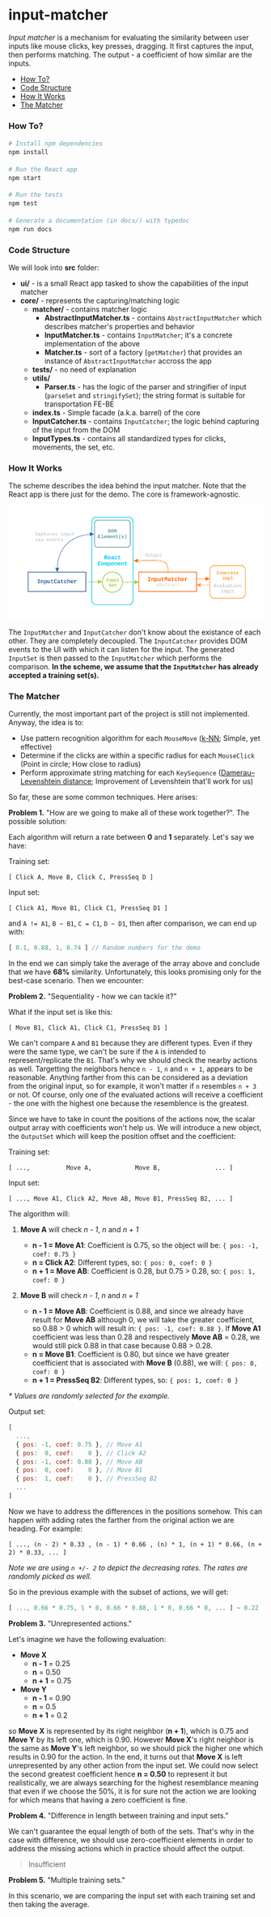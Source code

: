 # input-matcher

_Input matcher_ is a mechanism for evaluating the similarity between user inputs like mouse clicks, key presses, dragging. It first captures the input, then performs matching. The output - a coefficient of how similar are the inputs.

- [How To?](#how-to)
- [Code Structure](#code-structure)
- [How It Works](#how-it-works)
- [The Matcher](#the-matcher)

### How To?

```bash
# Install npm dependencies
npm install

# Run the React app
npm start

# Run the tests
npm test

# Generate a documentation (in docs/) with typedoc
npm run docs
```

### Code Structure

We will look into **src** folder:

- **ui/** - is a small React app tasked to show the capabilities of the input matcher
- **core/** - represents the capturing/matching logic
  - **matcher/** - contains matcher logic
    - **AbstractInputMatcher.ts** - contains `AbstractInputMatcher` which describes matcher's properties and behavior
    - **InputMatcher.ts** - contains `InputMatcher`; it's a concrete implementation of the above
    - **Matcher.ts** - sort of a factory (`getMatcher`) that provides an instance of `AbstractInputMatcher` accross the app
  - **tests/** - no need of explanation
  - **utils/**
    - **Parser.ts** - has the logic of the parser and stringifier of input (`parseSet` and `stringifySet`); the string format is suitable for transportation FE-BE
  - **index.ts** - Simple facade (a.k.a. barrel) of the core
  - **InputCatcher.ts** - contains `InputCatcher`; the logic behind capturing of the input from the DOM
  - **InputTypes.ts** - contains all standardized types for clicks, movements, the set, etc.

### How It Works

The scheme describes the idea behind the input matcher. Note that the React app is there just for the demo. The core is framework-agnostic.

![scheme](./misc/scheme.png)

The `InputMatcher` and `InputCatcher` don't know about the existance of each other. They are completely decoupled. The `InputCatcher` provides DOM events to the UI with which it can listen for the input. The generated `InputSet` is then passed to the `InputMatcher` which performs the comparison. **In the scheme, we assume that the `InputMatcher` has already accepted a training set(s).**

### The Matcher

Currently, the most important part of the project is still not implemented. Anyway, the idea is to:

- Use pattern recognition algorithm for each `MouseMove` ([k-NN](https://en.wikipedia.org/wiki/K-nearest_neighbors_algorithm); Simple, yet effective)
- Determine if the clicks are within a specific radius for each `MouseClick` (Point in circle; How close to radius)
- Perform approximate string matching for each `KeySequence` ([Damerau–Levenshtein distance](https://en.wikipedia.org/wiki/Damerau%E2%80%93Levenshtein_distance); Improvement of Levenshtein that'll work for us)

So far, these are some common techniques. Here arises:

**Problem 1.** "How are we going to make all of these work together?". The possible solution:

Each algorithm will return a rate between **0** and **1** separately. Let's say we have:

Training set:

```
[ Click A, Move B, Click C, PressSeq D ]
```

Input set:

```
[ Click A1, Move B1, Click C1, PressSeq D1 ]
```

and `A != A1`, `B ~ B1`, `C = C1`, `D ~ D1`, then after comparison, we can end up with:

```javascript
[ 0.1, 0.88, 1, 0.74 ] // Random numbers for the demo
```

In the end we can simply take the average of the array above and conclude that we have **68%** similarity. Unfortunately, this looks promising only for the best-case scenario. Then we encounter:

**Problem 2.** "Sequentiality - how we can tackle it?"

What if the input set is like this:

```
[ Move B1, Click A1, Click C1, PressSeq D1 ]
```

We can't compare `A` and `B1` because they are different types. Even if they were the same type, we can't be sure if the `A` is intended to represent/replicate the `B1`. That's why we should check the nearby actions as well. Targetting the neighbors hence `n - 1`, `n` and `n + 1`, appears to be reasonable. Anything farther from this can be considered as a deviation from the original input, so for example, it won't matter if `n` resembles `n + 3` or not. Of course, only one of the evaluated actions will receive a coefficient - the one with the highest one because the resemblence is the greatest.

Since we have to take in count the positions of the actions now, the scalar output array with coefficients won't help us. We will introduce a new object, the `OutputSet` which will keep the position offset and the coefficient:

Training set:

```
[ ...,          Move A,            Move B,               ... ]
```

Input set:

```
[ ..., Move A1, Click A2, Move AB, Move B1, PressSeq B2, ... ]
```

The algorithm will:

1. **Move A** will check _n - 1_, _n_ and _n + 1_
    - **n - 1 = Move A1**: Coefficient is 0.75, so the object will be: `{ pos: -1, coef: 0.75 }`
    - **n = Click A2**: Different types, so: `{ pos: 0, coef: 0 }`
    - **n + 1 = Move AB**: Coefficient is 0.28, but 0.75 > 0.28, so: `{ pos: 1, coef: 0 }`

2. **Move B** will check _n - 1_, _n_ and _n + 1_
    - **n - 1 = Move AB**: Coefficient is 0.88, and since we already have result for **Move AB** although 0, we will take the greater coefficient, so 0.88 > 0 which will result in: `{ pos: -1, coef: 0.88 }`. If **Move A1** coefficient was less than 0.28 and respectively **Move AB** = 0.28, we would still pick 0.88 in that case because 0.88 > 0.28.
    - **n = Move B1**: Coefficient is 0.80, but since we have greater coefficient that is associated with **Move B** (0.88), we will: `{ pos: 0, coef: 0 }`
    - **n + 1 = PressSeq B2**: Different types, so: `{ pos: 1, coef: 0 }`

_* Values are randomly selected for the example._

Output set:

```javascript
[
  ...,
  { pos: -1, coef: 0.75 }, // Move A1
  { pos:  0, coef:    0 }, // Click A2
  { pos: -1, coef: 0.88 }, // Move AB
  { pos:  0, coef:    0 }, // Move B1
  { pos:  1, coef:    0 }, // PressSeq B2
  ...
]
```

Now we have to address the differences in the positions somehow. This can happen with adding rates the farther from the original action we are heading. For example:

```
[ ..., (n - 2) * 0.33 , (n - 1) * 0.66 , (n) * 1, (n + 1) * 0.66, (n + 2) * 0.33, ... ]
```

_Note we are using `n +/- 2` to depict the decreasing rates. The rates are randomly picked as well._

So in the previous example with the subset of actions, we will get:

```javascript
[ ..., 0.66 * 0.75, 1 * 0, 0.66 * 0.88, 1 * 0, 0.66 * 0, ... ] ~ 0.22
```

**Problem 3.** "Unrepresented actions."

Let's imagine we have the following evaluation:

- **Move X**
  - **n - 1** = 0.25
  - **n** = 0.50
  - **n + 1** = 0.75
- **Move Y**
  - **n - 1** = 0.90
  - **n** = 0.5
  - **n + 1** = 0.2

so **Move X** is represented by its right neighbor (**n + 1**), which is 0.75 and **Move Y** by its left one, which is 0.90. However **Move X**'s right neighbor is the same as **Move Y**'s left neighbor, so we should pick the higher one which results in 0.90 for the action. In the end, it turns out that **Move X** is left unrepresented by any other action from the input set. We could now select the second greatest coefficient hence **n = 0.50** to represent it but realistically, we are always searching for the highest resemblance meaning that even if we choose the 50%, it is for sure not the action we are looking for which means that having a zero coefficient is fine.

**Problem 4.** "Difference in length between training and input sets."

We can't guarantee the equal length of both of the sets. That's why in the case with difference, we should use zero-coefficient elements in order to address the missing actions which in practice should affect the output.

> Insufficient

**Problem 5.** "Multiple training sets."

In this scenario, we are comparing the input set with each training set and then taking the average.
